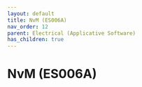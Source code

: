```yaml
---
layout: default
title: NvM (ES006A)
nav_order: 12
parent: Electrical (Applicative Software)
has_children: true
---
```

# NvM (ES006A)
